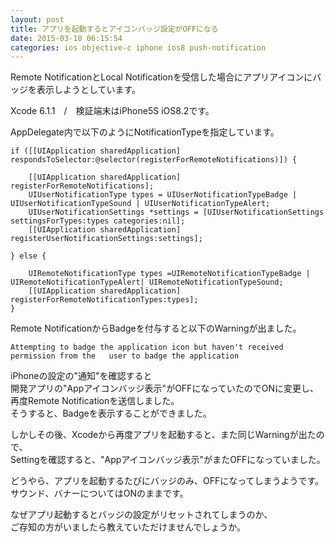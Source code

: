 ```yaml
---
layout: post
title: アプリを起動するとアイコンバッジ設定がOFFになる
date: 2015-03-10 06:15:54
categories: ios objective-c iphone ios8 push-notification
---
```

<!-- {% raw %} -->
<p>Remote NotificationとLocal Notificationを受信した場合にアプリアイコンにバッジを表示しようとしています。</p>

<p>Xcode 6.1.1　/　検証端末はiPhone5S iOS8.2です。</p>

<p>AppDelegate内で以下のようにNotificationTypeを指定しています。</p>

<pre><code>if ([[UIApplication sharedApplication]    respondsToSelector:@selector(registerForRemoteNotifications)]) {

    [[UIApplication sharedApplication] registerForRemoteNotifications];
    UIUserNotificationType types = UIUserNotificationTypeBadge | UIUserNotificationTypeSound | UIUserNotificationTypeAlert;
    UIUserNotificationSettings *settings = [UIUserNotificationSettings settingsForTypes:types categories:nil];
    [[UIApplication sharedApplication] registerUserNotificationSettings:settings];

} else {

    UIRemoteNotificationType types =UIRemoteNotificationTypeBadge | UIRemoteNotificationTypeAlert| UIRemoteNotificationTypeSound;
    [[UIApplication sharedApplication] registerForRemoteNotificationTypes:types];
}
</code></pre>

<p>Remote NotificationからBadgeを付与すると以下のWarningが出ました。</p>

<pre><code>Attempting to badge the application icon but haven't received permission from the   user to badge the application
</code></pre>

<p>iPhoneの設定の"通知"を確認すると<br>
開発アプリの"Appアイコンバッジ表示"がOFFになっていたのでONに変更し、<br>
再度Remote Notificationを送信しました。<br>
そうすると、Badgeを表示することができました。</p>

<p>しかしその後、Xcodeから再度アプリを起動すると、また同じWarningが出たので、<br>
Settingを確認すると、"Appアイコンバッジ表示"がまたOFFになっていました。</p>

<p>どうやら、アプリを起動するたびにバッジのみ、OFFになってしまうようです。<br>
サウンド、バナーについてはONのままです。</p>

<p>なぜアプリ起動するとバッジの設定がリセットされてしまうのか、<br>
ご存知の方がいましたら教えていただけませんでしょうか。</p>
<!-- {% endraw %} -->
